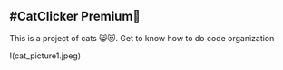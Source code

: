 #CatClicker Premium🎁
--------
This is a project of cats 😸😻. Get to know how to do code organization

!(cat_picture1.jpeg)
